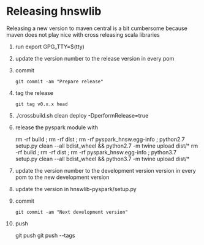 Releasing hnswlib
=================

Releasing a new version to maven central is a bit cumbersome because maven does not play nice with cross releasing scala libraries

1. run export GPG_TTY=$(tty)

2. update the version number to the release version in every pom

3. commit
        
       git commit -am "Prepare release"
       
4. tag the release

       git tag v0.x.x head
        
5. ./crossbuild.sh clean deploy -DperformRelease=true
   
6. release the pyspark module with

   rm -rf build ; rm -rf dist ; rm -rf pyspark_hnsw.egg-info ; python2.7 setup.py clean --all bdist_wheel && python2.7 -m twine upload dist/*
   rm -rf build ; rm -rf dist ; rm -rf pyspark_hnsw.egg-info ; python3.7 setup.py clean --all bdist_wheel && python3.7 -m twine upload dist/*
    
7. update the version number to the development version version in every pom to the new development version

8. update the version in hnswlib-pyspark/setup.py

9. commit

       git commit -am "Next development version"
       
10. push 

       git push
       git push --tags
       
